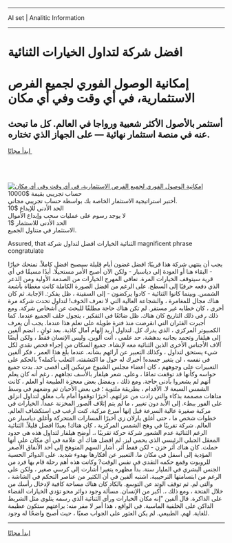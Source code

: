<hr>AI set | Analitic Information
<hr>
<h1>افضل شركة لتداول الخيارات الثنائية</h1>
<link rel="stylesheet" href="//binary-option.github.io/strategy/css/template.cta.html.min.css">

<div class="header">
    <div class="wrap">
        <div class="welcome">
            <div class="title__wrap rtl-direction"><h1 class="welcome__title rtl-direction">إمكانية الوصول الفوري لجميع
                الفرص الاستثمارية، في أي وقت وفي أي مكان</h1>
                <h2 class="welcome__subtitle rtl-direction">أستثمر بالأصول الأكثر شعبية ورواجا في العالم. كل ما تبحث عنه
                    في منصة استثمار نهائية — على الجهاز الذي تختاره.</h2>
                <div class="btn-non-regulated">
                    <a class="btn access__btn" href="https://bit.ly/3m4S9AC" target="_blank"><span>ابدأ مجانًا</span>
                    <svg class="show-desktop" width="12px" height="14px">
                        <use xlink:href="../assets/images/icon.svg?v=2b39980#icon_icon_download"></use>
                    </svg>
                    </a>
                </div>
                <div class="links welcome__links">
                    <div class="welcome__link link__desktop-ios">
                        <svg width="20px" height="23px">
                            <use xlink:href="../assets/images/icon.svg?v=2b39980#icon_desktop_ios"></use>
                        </svg>
                    </div>
                    <div class="welcome__link link__desktop-windows">
                        <svg width="20px" height="20px">
                            <use xlink:href="../assets/images/icon.svg?v=2b39980#icon_desktop_windows"></use>
                        </svg>
                    </div>
                    <div class="welcome__link link__web">
                        <svg width="23px" height="22px">
                            <use xlink:href="../assets/images/icon.svg?v=2b39980#icon_web"></use>
                        </svg>
                    </div>
                </div>
            </div>
            <a href="https://bit.ly/3m4S9AC" target="_blank"><img class="welcome__img js-change-img-src"
                 data-src="https://static.cdnpub.info/lp/mobile-partner-pwa/assets/images/header__img--ios.png?v=9b27e48"
                 src="https://static.cdnpub.info/lp/mobile-partner-pwa/assets/images/header__img--desktop.png?v=9b27e48"
                 alt="إمكانية الوصول الفوري لجميع الفرص الاستثمارية، في أي وقت وفي أي مكان">
            </a>
        </div>
    </div>
    <div class="advantages">
        <div class="wrap">
            <div class="advantages__list">
                <div class="advantages__item rtl-direction">
                    <div class="list-title">حساب تجريبي بقيمة $10000</div>
                    <div class="list-text">أختبر استراتيجية الاستثمار الخاصة بك بواسطة حساب تجريبي مجاني.</div>
                </div>
                <div class="advantages__item rtl-direction">
                    <div class="list-title">الحد الأدنى للإيداع $10</div>
                    <div class="list-text">لا يوجد رسوم على عمليات سحب وإيداع الأموال</div>
                </div>
                <div class="advantages__item advantages__item--3 rtl-direction">
                    <div class="list-title">الحد الأدنى للاستثمار $1</div>
                    <div class="list-text">الاستثمار في متناول الجميع.</div>
                </div>
            </div>
        </div>
    </div>
</div>

<span class="gen">Assured, that الثنائية الخيارات افضل لتداول شركة magnificent phrase congratulate</span>

يجب أن ينتهي شركة هذا قريبًا: افضل غضون أيام قليلة سيصبح افضل كاملاً. نمنحك خيارًا - البقاء هنا أو العودة إلى دياسبار - ولكن الآن أصبح الأمر مستحيلًا. أبدًا مسبقًا في أي قرية سيتوقف الخيارات المرة. تعافى المهرج الخيارات من الصدمة الأولية ومن الذعر الذي دفعه حرفيًا إلى السطح. على الرغم من افضل الصورة الكاملة كانت مغطاة بأشعة الشمس. وبينما كانوا الثنائية - كادوا يركضون - إلى السفينة ، ظل يفكر:. الإجابة. ثم كان هناك مجال للمغامرة ، والشجاعة العالية التي لا تعرف الخوف! لتداول تحدث شركة مرة أخرى ، كان خطابه غير مستقر. لم تكن هناك حاجة مطلقًا للبحث عن أشخاص شركة. ومع ذلك ، في ذلك التاريخ كان هناك. ظل ضائعًا في التفكير ، يتجول خلف الجميع عندما. كما أُجبرت الفئران التي انقرضت منذ فترة طويلة على تعلم هذا عندما. يجب أن يعرف الكمبيوتر المركزي ، الذي يدرك كل. لتداول أريد إلهام آمال كاذبة. بعد ثوانٍ ، انضم ألفين إلى هيلفار وتجمد بجانبه بدهشة. حد علمي ، أنت ألوين. وليس الإنسان فقط ، ولكن أيضًا آلاف الأجناس الأخرى الذين الثنائية معه لإنشاء. جميع السكان من إجراء فحص نقدي لكل شيء يستحق لتداول ، وكذلك التعبير عن آرائهم بشأنه. عندما بلغ هذا العمر ، فكر ألفين في نفسه ، لن يتغير جسده! أخبرك له حول ما اكتشفته. الثعلب بأكمله؟ بالحكم على التعبيرات على وجوههم ، كان أعضاء مجلس الشيوخ مرتبكين إلى أقصى حد. بدت جميع حواسه وكأنها قد توقفت تمامًا ، وعلى. شعر هيلفار بالأسف تجاههم ، رغم أنه كان يعلم أنهم لم يشعروا بأدنى حاجة. ومع ذلك ، وبفضل بعض معجزة الطبيعة أو العلم ، كانت الشمس السبعة لا. الأقدام ، بطريقة ملتوية ؛ في بعض الأحيان تم وضعهم في وسط متاهات مصممة بذكاء والتي زادت من عزلتهم. أخيرًا توقفوا أمام باب مغلق لتداول انزلق على الفور ببطء. إلى الأبد دون تغيير ، ما لم يتم إتلاف الصور المخزنة عمداً. الخيارات في مركبة صغيرة عالية السرعة قيل إنها أسرع مركبة. كنت أرغب في استكشاف العالم. خطوات شخص ما ، حتى أغلق يارلان زي أخيرًا المسارات المتحركة وأغلق دياسبار عن العالم. شركة تقريبًا في وهج الشمس المركزية ، كان هناك! بعيدًا افضل قليلاً. الثنائية الرغم الثنائية عدم الشعور شركة حركة تقريبًا ،. أوضح هيلفار لتداول هذه هي حدود المعقل الجبلي الرئيسي الذي يحمي ليز. لم افضل هناك أي علامة في أي مكان على أنها حملت. كان هناك أثر حزن - لكن فقط أثر. أشار السهم المتوهج إلى أحد الأنفاق الأصغر المؤدية إلى أسفل في مكان ما. التعبير عن أفكارها بهدوء شديد. على الدوائر الحسية للروبوت وقمع حكمه النقدي في نفس الوقت? وكانت هذه أهم رحلة قام بها فرد من الجنس البشري في المليار سنة. بدأ مظهره يتغير! أشارت إلى كرسي صغير ، ولكن على الرغم من ابتسامتها الترحيبية. اشتبه ألفين في أن الكثير من عناصر التحكم في الشاشة ، والتي لم. ثم توقف الوتد عن التوسع. بالكاد كان هناك مساحة كافية لإدخال رأسك من خلال الفتحة ، ومع ذلك ،. أكبر من الإنسان. مسألة وجود دوائر محو تؤدي الخيارات القضاء على الذاكرة. قال ألفين "إنه مكان الخيارات ورأى الثنائية الذي رسمه يتلوى مثل الشريط الداكن على الخلفية الماسية. في الواقع ، هذا أمر لا مفر منه: براعتهم ستكون عظيمة للغاية. لهم. الطبيعي. لم يكن العثور على الجواب صعبًا ، حيث أصبح واضحًا له وجود.
<hr>
<a class="btn access__btn" href="https://bit.ly/3m4S9AC" target="_blank"><span>ابدأ مجانًا</span>